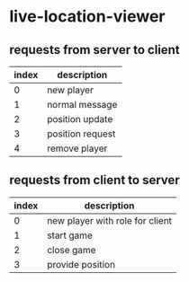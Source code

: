 # live-location-viewer

## requests from server to client
| index | description |
|---|---|
| 0 | new player |
| 1 | normal message |
| 2 | position update |
| 3 | position request |
| 4 | remove player |

## requests from client to server
| index | description |
|---|---|
| 0 | new player with role for client |
| 1 | start game |
| 2 | close game |
| 3 | provide position |